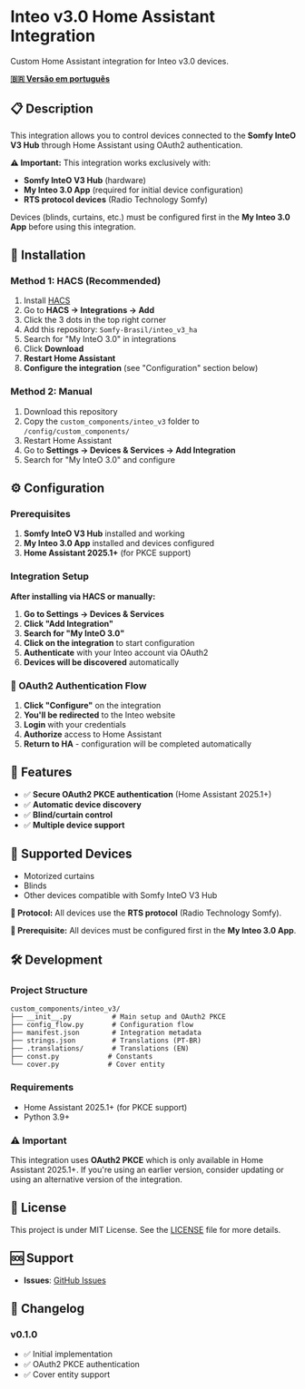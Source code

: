 # Inteo v3.0 Home Assistant Integration

Custom Home Assistant integration for Inteo v3.0 devices.

**[🇧🇷 Versão em português](README.md)**

## 📋 Description

This integration allows you to control devices connected to the **Somfy InteO V3 Hub** through Home Assistant using OAuth2 authentication.

**⚠️ Important:** This integration works exclusively with:
- **Somfy InteO V3 Hub** (hardware)
- **My Inteo 3.0 App** (required for initial device configuration)
- **RTS protocol devices** (Radio Technology Somfy)

Devices (blinds, curtains, etc.) must be configured first in the **My Inteo 3.0 App** before using this integration.

## 🚀 Installation

### Method 1: HACS (Recommended)
1. Install [HACS](https://hacs.xyz/)
2. Go to **HACS → Integrations → Add**
3. Click the 3 dots in the top right corner
4. Add this repository: `Somfy-Brasil/inteo_v3_ha`
5. Search for "My InteO 3.0" in integrations
6. Click **Download**
7. **Restart Home Assistant**
8. **Configure the integration** (see "Configuration" section below)

### Method 2: Manual
1. Download this repository
2. Copy the `custom_components/inteo_v3` folder to `/config/custom_components/`
3. Restart Home Assistant
4. Go to **Settings → Devices & Services → Add Integration**
5. Search for "My InteO 3.0" and configure

## ⚙️ Configuration

### Prerequisites
1. **Somfy InteO V3 Hub** installed and working
2. **My Inteo 3.0 App** installed and devices configured
3. **Home Assistant 2025.1+** (for PKCE support)

### Integration Setup
**After installing via HACS or manually:**

1. **Go to Settings → Devices & Services**
2. **Click "Add Integration"**
3. **Search for "My InteO 3.0"**
4. **Click on the integration** to start configuration
5. **Authenticate** with your Inteo account via OAuth2
6. **Devices will be discovered** automatically

### 🔧 OAuth2 Authentication Flow
1. **Click "Configure"** on the integration
2. **You'll be redirected** to the Inteo website
3. **Login** with your credentials
4. **Authorize** access to Home Assistant
5. **Return to HA** - configuration will be completed automatically

## 🔧 Features

- ✅ **Secure OAuth2 PKCE authentication** (Home Assistant 2025.1+)
- ✅ **Automatic device discovery**
- ✅ **Blind/curtain control**
- ✅ **Multiple device support**

## 📱 Supported Devices

- Motorized curtains
- Blinds
- Other devices compatible with Somfy InteO V3 Hub

**🔧 Protocol:** All devices use the **RTS protocol** (Radio Technology Somfy).

**📱 Prerequisite:** All devices must be configured first in the **My Inteo 3.0 App**.

## 🛠️ Development

### Project Structure
```
custom_components/inteo_v3/
├── __init__.py          # Main setup and OAuth2 PKCE
├── config_flow.py       # Configuration flow
├── manifest.json        # Integration metadata
├── strings.json         # Translations (PT-BR)
├── .translations/       # Translations (EN)
├── const.py            # Constants
└── cover.py            # Cover entity
```

### Requirements
- Home Assistant 2025.1+ (for PKCE support)
- Python 3.9+

### ⚠️ Important
This integration uses **OAuth2 PKCE** which is only available in Home Assistant 2025.1+. If you're using an earlier version, consider updating or using an alternative version of the integration.

## 📄 License

This project is under MIT License. See the [LICENSE](LICENSE) file for more details.

## 🆘 Support

- **Issues**: [GitHub Issues](https://github.com/Somfy-Brasil/inteo_v3_ha/issues)

## 📝 Changelog

### v0.1.0
- ✅ Initial implementation
- ✅ OAuth2 PKCE authentication
- ✅ Cover entity support 